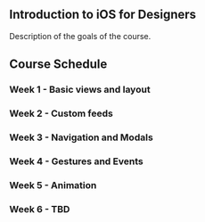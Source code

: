 ## Introduction to iOS for Designers

Description of the goals of the course.

## Course Schedule

### Week 1 - Basic views and layout

### Week 2 - Custom feeds

### Week 3 - Navigation and Modals

### Week 4 - Gestures and Events

### Week 5 - Animation

### Week 6 - TBD
